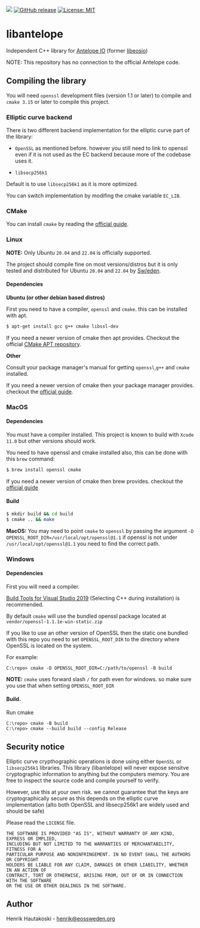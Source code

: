 ![](https://github.com/eosswedenorg/libantelope/workflows/CI/badge.svg)
[![GitHub release](https://img.shields.io/github/v/release/eosswedenorg/libantelope?include_prereleases)](https://github.com/eosswedenorg/libantelope/releases/latest)
[![License: MIT](https://img.shields.io/badge/License-MIT-yellow.svg)](https://opensource.org/licenses/MIT)

# libantelope

Independent C++ library for [Antelope IO](https://antelope.io) (former [libeosio](https://github.com/eosswedenorg/libeosio))

NOTE: This repository has no connection to the official Antelope code.

## Compiling the library

You will need `openssl` development files (version 1.1 or later) to compile and `cmake 3.15` or later to compile this project.

### Elliptic curve backend

There is two different backend implementation for the elliptic curve part of the library:

* `OpenSSL` as mentioned before. however you still need to link to openssl even if it is not used as the EC backend
  because more of the codebase uses it.

* `libsecp256k1`

Default is to use `libsecp256k1` as it is more optimized.

You can switch implementation by modifing the cmake variable `EC_LIB`.

### CMake

You can install `cmake` by reading the [official guide](https://cmake.org/install).

### Linux

**NOTE:** Only Ubuntu `20.04` and `22.04` is officially supported.

The project should compile fine on most versions/distros but it is only tested
and distributed for Ubuntu `20.04` and `22.04` by [Sw/eden](https://www.eossweden.org).

#### Dependencies

**Ubuntu (or other debian based distros)**

First you need to have a compiler, `openssl` and `cmake`. this can be installed with apt.

```sh
$ apt-get install gcc g++ cmake libssl-dev
```
If you need a newer version of cmake then apt provides.
Checkout the official [CMake APT repository](https://apt.kitware.com/).

**Other**

Consult your package manager's manual for getting `openssl`,`g++` and `cmake` installed.

If you need a newer version of cmake then your package manager provides. checkout the [official guide](https://cmake.org/install).

### MacOS

#### Dependencies

You must have a compiler installed. This project is known to build with `Xcode 11.0` but other versions should work.

You need to have openssl and cmake installed also, this can be done with this `brew` command:
```sh
$ brew install openssl cmake
```

If you need a newer version of cmake then brew provides. checkout the [official guide](https://cmake.org/install)

#### Build

```sh
$ mkdir build && cd build
$ cmake .. && make
```

**MacOS:** You may need to point `cmake` to `openssl` by passing the argument
`-D OPENSSL_ROOT_DIR=/usr/local/opt/openssl@1.1` if openssl is not under `/usr/local/opt/openssl@1.1` you need to find the correct path.

### Windows

#### Dependencies

First you will need a compiler.

[Build Tools for Visual Studio 2019](https://visualstudio.microsoft.com/thank-you-downloading-visual-studio/?sku=BuildTools&rel=16) (Selecting C++ during installation) is recommended.

By default `cmake` will use the bundled openssl package located at `vendor/openssl-1.1.1e-win-static.zip`

If you like to use an other version of OpenSSL then the static one bundled with this repo
you need to set `OPENSSL_ROOT_DIR` to the directory where OpenSSL is located on the system.

For example:

```
C:\repo> cmake -D OPENSSL_ROOT_DIR=C:/path/to/openssl -B build
```

**NOTE:** `cmake` uses forward slash `/` for path even for windows. so make sure you use that when setting `OPENSSL_ROOT_DIR`

#### Build.

Run cmake

```
C:\repo> cmake -B build
C:\repo> cmake --build build --config Release
```

## Security notice

Elliptic curve crypthographic operations is done using either `OpenSSL` or `libsecp256k1` libraries.
This library (libantelope) will never expose sensitve cryptographic information
to anything but the computers memory.
You are free to inspect the source code and compile yourself to verify.

However, use this at your own risk. we cannot guarantee that the keys are
cryptographically secure as this depends on the elliptic curve
implementation (alto both OpenSSL and libsecp256k1 are widely used and should be safe)

Please read the `LICENSE` file.

```
THE SOFTWARE IS PROVIDED "AS IS", WITHOUT WARRANTY OF ANY KIND, EXPRESS OR IMPLIED,
INCLUDING BUT NOT LIMITED TO THE WARRANTIES OF MERCHANTABILITY, FITNESS FOR A
PARTICULAR PURPOSE AND NONINFRINGEMENT. IN NO EVENT SHALL THE AUTHORS OR COPYRIGHT
HOLDERS BE LIABLE FOR ANY CLAIM, DAMAGES OR OTHER LIABILITY, WHETHER IN AN ACTION OF
CONTRACT, TORT OR OTHERWISE, ARISING FROM, OUT OF OR IN CONNECTION WITH THE SOFTWARE
OR THE USE OR OTHER DEALINGS IN THE SOFTWARE.
```

## Author

Henrik Hautakoski - [henrik@eossweden.org](mailto:henrik@eossweden.org)
